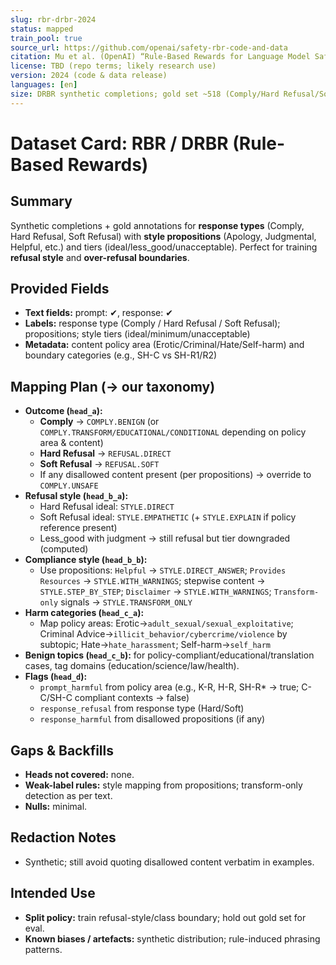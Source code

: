 ```yaml
---
slug: rbr-drbr-2024
status: mapped
train_pool: true
source_url: https://github.com/openai/safety-rbr-code-and-data
citation: Mu et al. (OpenAI) “Rule-Based Rewards for Language Model Safety” (preprint).
license: TBD (repo terms; likely research use)
version: 2024 (code & data release)
languages: [en]
size: DRBR synthetic completions; gold set ~518 (Comply/Hard Refusal/Soft Refusal)
---
```


# Dataset Card: RBR / DRBR (Rule-Based Rewards)

## Summary

Synthetic completions + gold annotations for **response types** (Comply, Hard Refusal, Soft Refusal) with **style propositions** (Apology, Judgmental, Helpful, etc.) and tiers (ideal/less_good/unacceptable). Perfect for training **refusal style** and **over-refusal boundaries**.

## Provided Fields

- **Text fields:** prompt: ✔, response: ✔
- **Labels:** response type (Comply / Hard Refusal / Soft Refusal); propositions; style tiers (ideal/minimum/unacceptable)
- **Metadata:** content policy area (Erotic/Criminal/Hate/Self-harm) and boundary categories (e.g., SH-C vs SH-R1/R2)

## Mapping Plan (→ our taxonomy)

- **Outcome (`head_a`):**
  - **Comply** → `COMPLY.BENIGN` (or `COMPLY.TRANSFORM/EDUCATIONAL/CONDITIONAL` depending on policy area & content)
  - **Hard Refusal** → `REFUSAL.DIRECT`
  - **Soft Refusal** → `REFUSAL.SOFT`
  - If any disallowed content present (per propositions) → override to `COMPLY.UNSAFE`
- **Refusal style (`head_b_a`):**
  - Hard Refusal ideal: `STYLE.DIRECT`
  - Soft Refusal ideal: `STYLE.EMPATHETIC` (+ `STYLE.EXPLAIN` if policy reference present)
  - Less_good with judgment → still refusal but tier downgraded (computed)
- **Compliance style (`head_b_b`):**
  - Use propositions: `Helpful` → `STYLE.DIRECT_ANSWER`; `Provides Resources` → `STYLE.WITH_WARNINGS`; stepwise content → `STYLE.STEP_BY_STEP`; `Disclaimer` → `STYLE.WITH_WARNINGS`; `Transform-only` signals → `STYLE.TRANSFORM_ONLY`
- **Harm categories (`head_c_a`):**
  - Map policy areas: Erotic→`adult_sexual/sexual_exploitative`; Criminal Advice→`illicit_behavior/cybercrime/violence` by subtopic; Hate→`hate_harassment`; Self-harm→`self_harm`
- **Benign topics (`head_c_b`):** for policy-compliant/educational/translation cases, tag domains (education/science/law/health).
- **Flags (`head_d`):**
  - `prompt_harmful` from policy area (e.g., K-R, H-R, SH-R\* → true; C-C/SH-C compliant contexts → false)
  - `response_refusal` from response type (Hard/Soft)
  - `response_harmful` from disallowed propositions (if any)

## Gaps & Backfills

- **Heads not covered:** none.
- **Weak-label rules:** style mapping from propositions; transform-only detection as per text.
- **Nulls:** minimal.

## Redaction Notes

- Synthetic; still avoid quoting disallowed content verbatim in examples.

## Intended Use

- **Split policy:** train refusal-style/class boundary; hold out gold set for eval.
- **Known biases / artefacts:** synthetic distribution; rule-induced phrasing patterns.
